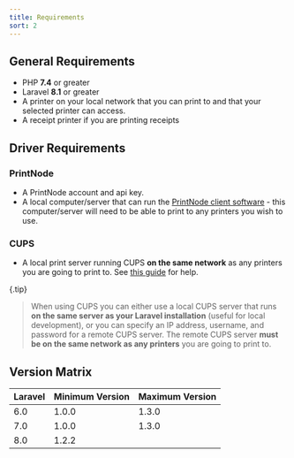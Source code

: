```yaml
---
title: Requirements
sort: 2
---
```


## General Requirements

-   PHP **7.4** or greater
-   Laravel **8.1** or greater
-   A printer on your local network that you can print to and that your selected printer can access.
-   A receipt printer if you are printing receipts

## Driver Requirements

### PrintNode

-   A PrintNode account and api key.
-   A local computer/server that can run the [PrintNode client software](https://www.printnode.com/en/download) - this computer/server will need to be able to print to any printers you wish to use.

### CUPS

-   A local print server running CUPS **on the same network** as any printers you are going to print to. See [this guide](https://www.techrepublic.com/article/how-to-configure-a-print-server-with-ubuntu-server-cups-and-bonjour/) for help.

{.tip}

> When using CUPS you can either use a local CUPS server that runs **on the same server as your Laravel installation** (useful for local development), or you can specify an IP address, username, and password for a remote CUPS server. The remote CUPS server **must be on the same network as any printers** you are going to print to.

## Version Matrix

| Laravel | Minimum Version | Maximum Version |
| ------- | --------------- | --------------- |
| 6.0     | 1.0.0           | 1.3.0           |
| 7.0     | 1.0.0           | 1.3.0           |
| 8.0     | 1.2.2           |                 |
